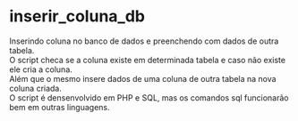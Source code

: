 # inserir_coluna_db
Inserindo coluna no banco de dados e preenchendo com dados de outra tabela. <br>
O script checa se a coluna existe em determinada tabela e caso não existe ele cria a coluna.<br>
Além que o mesmo insere dados de uma coluna de outra tabela na nova coluna criada.<br>
O script é densenvolvido em PHP e SQL, mas os comandos sql funcionarão bem em outras linguagens. 
